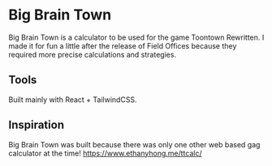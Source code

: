 # Big Brain Town

Big Brain Town is a calculator to be used for the game Toontown Rewritten. I made it for fun a little after the release of Field Offices because they required more precise calculations and strategies.

## Tools

Built mainly with React + TailwindCSS.

## Inspiration

Big Brain Town was built because there was only one other web based gag calculator at the time!
https://www.ethanyhong.me/ttcalc/
